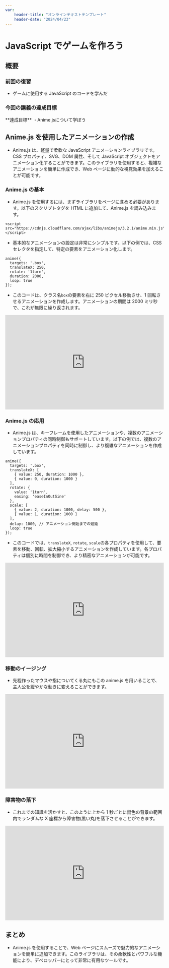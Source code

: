 ```yaml
---
var:
    header-title: "オンラインテキストテンプレート"
    header-date: "2024/04/23"
---
```


# JavaScript でゲームを作ろう

## 概要

### 前回の復習

-   ゲームに使用する JavaScript のコードを学んだ

### 今回の講義の達成目標

<div class="note type-intro">
**達成目標**
・Anime.jsについて学ぼう
</div>

## Anime.js を使用したアニメーションの作成

-   Anime.js は、軽量で柔軟な JavaScript アニメーションライブラリです。CSS プロパティ、SVG、DOM 属性、そして JavaScript オブジェクトをアニメーション化することができます。このライブラリを使用すると、複雑なアニメーションを簡単に作成でき、Web ページに動的な視覚効果を加えることが可能です。

### Anime.js の基本

-   Anime.js を使用するには、まずライブラリをページに含める必要があります。以下のスクリプトタグを HTML に追加して、Anime.js を読み込みます。

```html{.numberLines caption="index.html"}
<script src="https://cdnjs.cloudflare.com/ajax/libs/animejs/3.2.1/anime.min.js"></script>
```

-   基本的なアニメーションの設定は非常にシンプルです。以下の例では、CSS セレクタを指定して、特定の要素をアニメーション化します。

```javascript{.numberLines caption="main.js"}
anime({
  targets: '.box',
  translateX: 250,
  rotate: '1turn',
  duration: 2000,
  loop: true
});
```

-   このコードは、クラス名`box`の要素を右に 250 ピクセル移動させ、1 回転させるアニメーションを作成します。アニメーションの期間は 2000 ミリ秒で、これが無限に繰り返されます。

<iframe height="300" style="width: 100%;" scrolling="no" title="anime1" src="https://codepen.io/YasaiRa-men/embed/dyBjJKV?default-tab=html%2Cresult&editable=true" frameborder="no" loading="lazy" allowtransparency="true" allowfullscreen="true">
  See the Pen <a href="https://codepen.io/YasaiRa-men/pen/dyBjJKV">
  anime1</a> by バナナフライ (<a href="https://codepen.io/YasaiRa-men">@YasaiRa-men</a>)
  on <a href="https://codepen.io">CodePen</a>.
</iframe>

### Anime.js の応用

-   Anime.js は、キーフレームを使用したアニメーションや、複数のアニメーションプロパティの同時制御もサポートしています。以下の例では、複数のアニメーションプロパティを同時に制御し、より複雑なアニメーションを作成しています。

```javascript{.numberLines caption="main.js"}
anime({
  targets: '.box',
  translateX: [
    { value: 250, duration: 1000 },
    { value: 0, duration: 1000 }
  ],
  rotate: {
    value: '1turn',
    easing: 'easeInOutSine'
  },
  scale: [
    { value: 2, duration: 1000, delay: 500 },
    { value: 1, duration: 1000 }
  ],
  delay: 1000, // アニメーション開始までの遅延
  loop: true
});
```

-   このコードでは、`translateX`, `rotate`, `scale`の各プロパティを使用して、要素を移動、回転、拡大縮小するアニメーションを作成しています。各プロパティは個別に時間を制御でき、より精密なアニメーションが可能です。

<iframe height="300" style="width: 100%;" scrolling="no" title="Untitled" src="https://codepen.io/YasaiRa-men/embed/ExBpopN?default-tab=html%2Cresult&editable=true" frameborder="no" loading="lazy" allowtransparency="true" allowfullscreen="true">
  See the Pen <a href="https://codepen.io/YasaiRa-men/pen/ExBpopN">
  Untitled</a> by バナナフライ (<a href="https://codepen.io/YasaiRa-men">@YasaiRa-men</a>)
  on <a href="https://codepen.io">CodePen</a>.
</iframe>

### 移動のイージング

-   先程作ったマウスや指についてくる丸にもこの anime.js を用いることで、主人公を緩やかな動きに変えることができます。

<iframe height="300" style="width: 100%;" scrolling="no" title="Untitled" src="https://codepen.io/YasaiRa-men/embed/GgKZaOE?default-tab=html%2Cresult&editable=true" frameborder="no" loading="lazy" allowtransparency="true" allowfullscreen="true">
  See the Pen <a href="https://codepen.io/YasaiRa-men/pen/GgKZaOE">
  Untitled</a> by バナナフライ (<a href="https://codepen.io/YasaiRa-men">@YasaiRa-men</a>)
  on <a href="https://codepen.io">CodePen</a>.
</iframe>

### 障害物の落下

-   これまでの知識を活かすと、このように上から 1 秒ごとに鼠色の背景の範囲内でランダムな X 座標から障害物(黒い丸)を落下させることができます。

<iframe height="300" style="width: 100%;" scrolling="no" title="Untitled" src="https://codepen.io/YasaiRa-men/embed/PoraGZd?default-tab=html%2Cresult&editable=true" frameborder="no" loading="lazy" allowtransparency="true" allowfullscreen="true">
  See the Pen <a href="https://codepen.io/YasaiRa-men/pen/PoraGZd">
  Untitled</a> by バナナフライ (<a href="https://codepen.io/YasaiRa-men">@YasaiRa-men</a>)
  on <a href="https://codepen.io">CodePen</a>.
</iframe>

## まとめ

-   Anime.js を使用することで、Web ページにスムーズで魅力的なアニメーションを簡単に追加できます。このライブラリは、その柔軟性とパワフルな機能により、デベロッパーにとって非常に有用なツールです。

